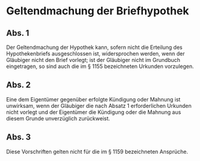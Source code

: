 # Geltendmachung der Briefhypothek



## Abs. 1

 Der Geltendmachung der Hypothek kann, sofern nicht die Erteilung des Hypothekenbriefs ausgeschlossen ist, widersprochen werden, wenn der Gläubiger nicht den Brief vorlegt; ist der Gläubiger nicht im Grundbuch eingetragen, so sind auch die im § 1155 bezeichneten Urkunden vorzulegen.

## Abs. 2

 Eine dem Eigentümer gegenüber erfolgte Kündigung oder Mahnung ist unwirksam, wenn der Gläubiger die nach Absatz 1 erforderlichen Urkunden nicht vorlegt und der Eigentümer die Kündigung oder die Mahnung aus diesem Grunde unverzüglich zurückweist.

## Abs. 3

 Diese Vorschriften gelten nicht für die im § 1159 bezeichneten Ansprüche. 

